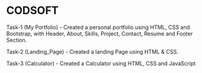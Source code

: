 # CODSOFT
Task-1 (My Portfolio) - Created a personal portfolio using HTML, CSS and Bootstrap, with Header, About, Skills, Project, Contact, Resume and Footer Section.

Task-2 (Landing_Page) - Created a landing Page using HTML & CSS.

Task-3 (Calculator) -  Created a Calculator using HTML, CSS and JavaScript
